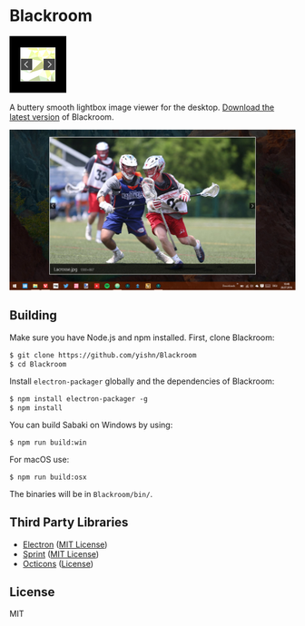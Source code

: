 # Blackroom

<img src="logo.png" width="100" height="100">

A buttery smooth lightbox image viewer for the desktop. [Download the latest version](https://github.com/yishn/Blackroom/releases/) of Blackroom.

![Screenshot](screenshot.png)

## Building

Make sure you have Node.js and npm installed. First, clone Blackroom:

~~~
$ git clone https://github.com/yishn/Blackroom
$ cd Blackroom
~~~

Install `electron-packager` globally and the dependencies of Blackroom:

~~~
$ npm install electron-packager -g
$ npm install
~~~

You can build Sabaki on Windows by using:

~~~
$ npm run build:win
~~~

For macOS use:

~~~
$ npm run build:osx
~~~

The binaries will be in `Blackroom/bin/`.

## Third Party Libraries

* [Electron](http://electron.atom.io/)
  ([MIT License](https://github.com/atom/electron/blob/master/LICENSE))
* [Sprint](https://github.com/bendc/sprint)
  ([MIT License](https://github.com/bendc/sprint/blob/master/LICENSE.txt))
* [Octicons](https://octicons.github.com/)
  ([License](https://github.com/github/octicons/blob/master/LICENSE.txt))

## License

MIT
